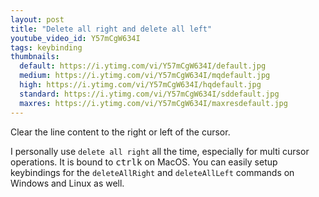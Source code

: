 ```yaml
---
layout: post
title: "Delete all right and delete all left"
youtube_video_id: Y57mCgW634I
tags: keybinding
thumbnails:
  default: https://i.ytimg.com/vi/Y57mCgW634I/default.jpg
  medium: https://i.ytimg.com/vi/Y57mCgW634I/mqdefault.jpg
  high: https://i.ytimg.com/vi/Y57mCgW634I/hqdefault.jpg
  standard: https://i.ytimg.com/vi/Y57mCgW634I/sddefault.jpg
  maxres: https://i.ytimg.com/vi/Y57mCgW634I/maxresdefault.jpg
---
```


Clear the line content to the right or left of the cursor.

I personally use `delete all right` all the time, especially for multi cursor operations. It is bound to <kbd>ctrl</kbd><kbd>k</kbd> on MacOS. You can easily setup keybindings for the `deleteAllRight` and `deleteAllLeft` commands on Windows and Linux as well.
